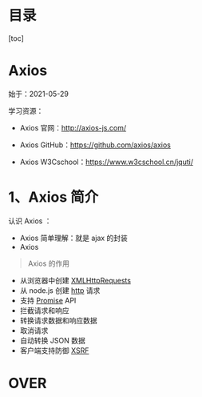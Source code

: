 # 目录

[toc]

# Axios

始于：2021-05-29

学习资源：

- Axios 官网：http://axios-js.com/
- Axios GitHub：https://github.com/axios/axios

- Axios W3Cschool：https://www.w3cschool.cn/jquti/



# 1、Axios 简介

认识 Axios ：

- Axios 简单理解：就是 ajax 的封装
- Axios



> Axios 的作用

- 从浏览器中创建 [XMLHttpRequests](https://developer.mozilla.org/en-US/docs/Web/API/XMLHttpRequest)
- 从 node.js 创建 [http](http://nodejs.org/api/http.html) 请求
- 支持 [Promise](https://developer.mozilla.org/en-US/docs/Web/JavaScript/Reference/Global_Objects/Promise) API
- 拦截请求和响应
- 转换请求数据和响应数据
- 取消请求
- 自动转换 JSON 数据
- 客户端支持防御 [XSRF](http://en.wikipedia.org/wiki/Cross-site_request_forgery)





# OVER